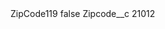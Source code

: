 <?xml version="1.0" encoding="UTF-8"?>
<CustomMetadata xmlns="http://soap.sforce.com/2006/04/metadata" xmlns:xsi="http://www.w3.org/2001/XMLSchema-instance" xmlns:xsd="http://www.w3.org/2001/XMLSchema">
    <label>ZipCode119</label>
    <protected>false</protected>
    <values>
        <field>Zipcode__c</field>
        <value xsi:type="xsd:string">21012</value>
    </values>
</CustomMetadata>
